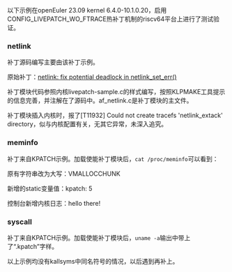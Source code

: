 以下示例在openEuler 23.09 kernel 6.4.0-10.1.0.20，启用CONFIG_LIVEPATCH_WO_FTRACE热补丁机制的riscv64平台上进行了测试验证。

### netlink

补丁源码编写主要由该补丁示例。

原始补丁：[netlink: fix potential deadlock in netlink_set_err()](https://git.kernel.org/pub/scm/linux/kernel/git/stable/linux.git/commit/?h=linux-6.4.y&id=1556ba034b95cfd4f75ea93c1a2679ae0444bba1)

补丁模块代码参照内核livepatch-sample.c的样式编写，按照KLPMAKE工具提示的信息完善，并注解在了源码中。af_netlink.c是补丁模块的主文件。

补丁模块插入内核时，报了[T11932] Could not create tracefs 'netlink_extack' directory，似与内核配置有关，无其它异常，未深入追究。

### meminfo

补丁来自KPATCH示例。加载使能补丁模块后，`cat /proc/meminfo`可以看到：

原有字符串改为大写：VMALLOCCHUNK

新增的static变量值：kpatch: 5

控制台新增内核日志：hello there!

### syscall

补丁来自KPATCH示例。加载使能补丁模块后，`uname -a`输出中带上了“.kpatch”字样。

以上示例均没有kallsyms中同名符号的情况，以后遇到再补上。

